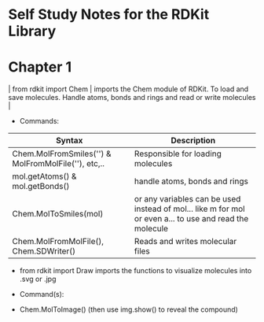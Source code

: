 # Self Study Notes for the RDKit Library


# Chapter 1

| from rdkit import Chem | imports the Chem module of RDKit. To load and save molecules. Handle atoms, bonds and rings and read or write molecules |


- Commands:

| Syntax      | Description |
| ----------- | ----------- |
| Chem.MolFromSmiles('') & MolFromMolFile(''), etc,.. | Responsible for loading molecules  |
| mol.getAtoms() & mol.getBonds()  | handle atoms, bonds and rings|
| Chem.MolToSmiles(mol) | or any variables can be used instead of mol... like m for mol or even a... to use and read the molecule | 
| Chem.MolFromMolFile(), Chem.SDWriter() | Reads and writes molecular files |


- from rdkit import Draw 
imports the functions to visualize molecules into .svg or .jpg

- Command(s):
- Chem.MolToImage()   (then use img.show() to reveal the compound)
